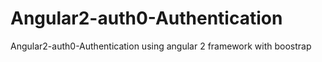 # Angular2-auth0-Authentication
Angular2-auth0-Authentication using angular 2 framework with boostrap
